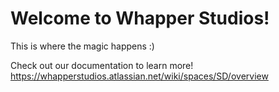 # Welcome to Whapper Studios!
This is where the magic happens :)

Check out our documentation to learn more! https://whapperstudios.atlassian.net/wiki/spaces/SD/overview
